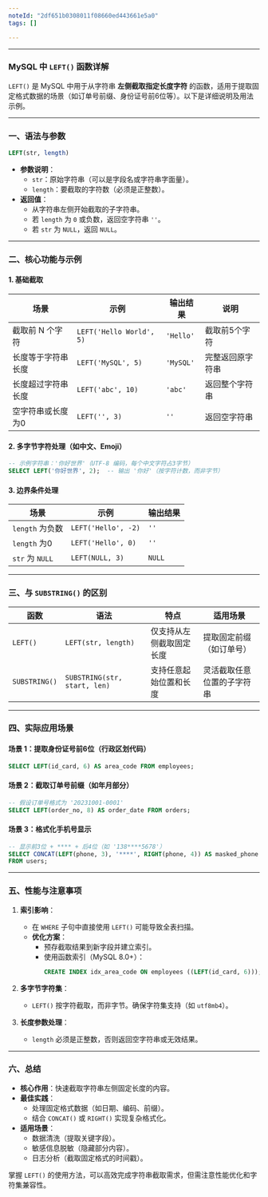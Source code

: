 ```yaml
---
noteId: "2df651b0308011f08660ed443661e5a0"
tags: []

---
```


---

### **MySQL 中 `LEFT()` 函数详解**

`LEFT()` 是 MySQL 中用于从字符串 **左侧截取指定长度字符** 的函数，适用于提取固定格式数据的场景（如订单号前缀、身份证号前6位等）。以下是详细说明及用法示例。

---

### **一、语法与参数**
```sql
LEFT(str, length)
```
- **参数说明**：
  - `str`：原始字符串（可以是字段名或字符串字面量）。
  - `length`：要截取的字符数（必须是正整数）。
- **返回值**：
  - 从字符串左侧开始截取的子字符串。
  - 若 `length` 为 `0` 或负数，返回空字符串 `''`。
  - 若 `str` 为 `NULL`，返回 `NULL`。

---

### **二、核心功能与示例**

#### **1. 基础截取**
| **场景**               | **示例**                   | **输出结果**      | **说明**                     |
|------------------------|---------------------------|-------------------|-----------------------------|
| 截取前 N 个字符        | `LEFT('Hello World', 5)`  | `'Hello'`         | 截取前5个字符               |
| 长度等于字符串长度     | `LEFT('MySQL', 5)`        | `'MySQL'`         | 完整返回原字符串            |
| 长度超过字符串长度     | `LEFT('abc', 10)`         | `'abc'`           | 返回整个字符串              |
| 空字符串或长度为0      | `LEFT('', 3)`             | `''`              | 返回空字符串                |

#### **2. 多字节字符处理（如中文、Emoji）**
```sql
-- 示例字符串：'你好世界'（UTF-8 编码，每个中文字符占3字节）
SELECT LEFT('你好世界', 2);  -- 输出 '你好'（按字符计数，而非字节）
```

#### **3. 边界条件处理**
| **场景**               | **示例**                   | **输出结果**      |
|------------------------|---------------------------|-------------------|
| `length` 为负数        | `LEFT('Hello', -2)`       | `''`              |
| `length` 为0           | `LEFT('Hello', 0)`        | `''`              |
| `str` 为 `NULL`        | `LEFT(NULL, 3)`           | `NULL`            |

---

### **三、与 `SUBSTRING()` 的区别**
| **函数**       | **语法**                     | **特点**                          | **适用场景**               |
|----------------|------------------------------|-----------------------------------|----------------------------|
| `LEFT()`       | `LEFT(str, length)`          | 仅支持从左侧截取固定长度          | 提取固定前缀（如订单号）   |
| `SUBSTRING()`  | `SUBSTRING(str, start, len)` | 支持任意起始位置和长度            | 灵活截取任意位置的子字符串 |

---

### **四、实际应用场景**

#### **场景 1：提取身份证号前6位（行政区划代码）**
```sql
SELECT LEFT(id_card, 6) AS area_code FROM employees;
```

#### **场景 2：截取订单号前缀（如年月部分）**
```sql
-- 假设订单号格式为 '20231001-0001'
SELECT LEFT(order_no, 8) AS order_date FROM orders;
```

#### **场景 3：格式化手机号显示**
```sql
-- 显示前3位 + **** + 后4位（如 '138****5678'）
SELECT CONCAT(LEFT(phone, 3), '****', RIGHT(phone, 4)) AS masked_phone 
FROM users;
```

---

### **五、性能与注意事项**
1. **索引影响**：  
   - 在 `WHERE` 子句中直接使用 `LEFT()` 可能导致全表扫描。  
   - **优化方案**：  
     - 预存截取结果到新字段并建立索引。  
     - 使用函数索引（MySQL 8.0+）：  
       ```sql
       CREATE INDEX idx_area_code ON employees ((LEFT(id_card, 6)));
       ```

2. **多字节字符集**：  
   - `LEFT()` 按字符截取，而非字节。确保字符集支持（如 `utf8mb4`）。

3. **长度参数处理**：  
   - `length` 必须是正整数，否则返回空字符串或无效结果。

---

### **六、总结**
- **核心作用**：快速截取字符串左侧固定长度的内容。
- **最佳实践**：  
  - 处理固定格式数据（如日期、编码、前缀）。  
  - 结合 `CONCAT()` 或 `RIGHT()` 实现复杂格式化。  
- **适用场景**：  
  - 数据清洗（提取关键字段）。  
  - 敏感信息脱敏（隐藏部分内容）。  
  - 日志分析（截取固定格式的时间戳）。  

掌握 `LEFT()` 的使用方法，可以高效完成字符串截取需求，但需注意性能优化和字符集兼容性。
